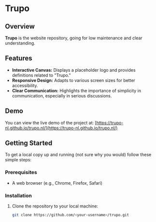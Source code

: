 # Trupo

## Overview

**Trupo** is the website repository, going for low maintenance and clear understanding.

## Features

- **Interactive Canvas:** Displays a placeholder logo and provides definitions related to "Trupo."
- **Responsive Design:** Adapts to various screen sizes for better accessibility.
- **Clear Communication:** Highlights the importance of simplicity in communication, especially in serious discussions.

## Demo

You can view the live demo of the project at: [https://trupo-nl.github.io/trupo.nl/](https://trupo-nl.github.io/trupo.nl/)

## Getting Started

To get a local copy up and running (not sure why you would) follow these simple steps:

### Prerequisites

- A web browser (e.g., Chrome, Firefox, Safari)

### Installation

1. Clone the repository to your local machine:
   ```bash
   git clone https://github.com/<your-username>/trupo.git
